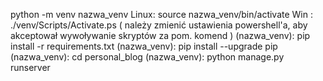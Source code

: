 python -m venv nazwa_venv
Linux: source nazwa_venv/bin/activate
Win : ./venv/Scripts/Activate.ps ( należy zmienić ustawienia powershell'a, aby akceptował wywoływanie skryptów za pom. komend )
(nazwa_venv): pip install -r requirements.txt
(nazwa_venv): pip install --upgrade pip
(nazwa_venv): cd personal_blog
(nazwa_venv): python manage.py runserver